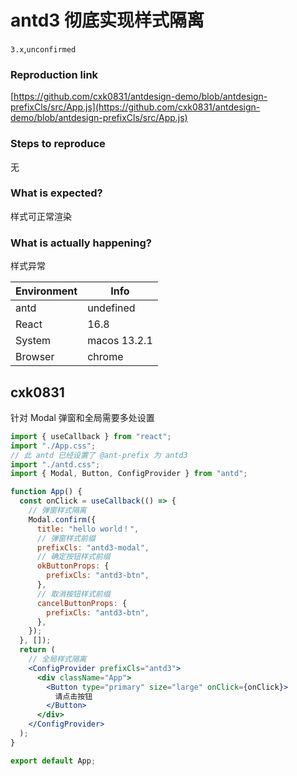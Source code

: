 # antd3 彻底实现样式隔离

`3.x`,`unconfirmed`

### Reproduction link

[https://github.com/cxk0831/antdesign-demo/blob/antdesign-prefixCls/src/App.js](https://github.com/cxk0831/antdesign-demo/blob/antdesign-prefixCls/src/App.js)

### Steps to reproduce

无

### What is expected?

样式可正常渲染

### What is actually happening?

样式异常

| Environment | Info         |
| ----------- | ------------ |
| antd        | undefined    |
| React       | 16.8         |
| System      | macos 13.2.1 |
| Browser     | chrome       |

<!-- generated by ant-design-issue-helper. DO NOT REMOVE -->

## cxk0831

针对 Modal 弹窗和全局需要多处设置

```jsx
import { useCallback } from "react";
import "./App.css";
// 此 antd 已经设置了 @ant-prefix 为 antd3
import "./antd.css";
import { Modal, Button, ConfigProvider } from "antd";

function App() {
  const onClick = useCallback(() => {
    // 弹窗样式隔离
    Modal.confirm({
      title: "hello world！",
      // 弹窗样式前缀
      prefixCls: "antd3-modal",
      // 确定按钮样式前缀
      okButtonProps: {
        prefixCls: "antd3-btn",
      },
      // 取消按钮样式前缀
      cancelButtonProps: {
        prefixCls: "antd3-btn",
      },
    });
  }, []);
  return (
    // 全局样式隔离
    <ConfigProvider prefixCls="antd3">
      <div className="App">
        <Button type="primary" size="large" onClick={onClick}>
          请点击按钮
        </Button>
      </div>
    </ConfigProvider>
  );
}

export default App;
```
